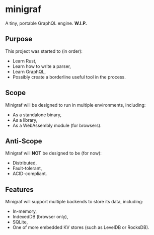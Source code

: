 # minigraf
A tiny, portable GraphQL engine. **W.I.P.**

## Purpose
This project was started to (in order):
- Learn Rust,
- Learn how to write a parser,
- Learn GraphQL,
- Possibly create a borderline useful tool in the process.

## Scope
Minigraf will be designed to run in multiple environments, including:
- As a standalone binary,
- As a library,
- As a WebAssembly module (for browsers).

## Anti-Scope
Minigraf will **NOT** be designed to be (for now):
- Distributed,
- Fault-tolerant,
- ACID-compliant.

## Features
Minigraf will support multiple backends to store its data, including:
- In-memory,
- IndexedDB (browser only),
- SQLite,
- One of more embedded KV stores (such as LevelDB or RocksDB).
